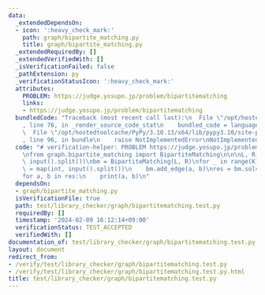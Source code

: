 ```yaml
---
data:
  _extendedDependsOn:
  - icon: ':heavy_check_mark:'
    path: graph/bipartite_matching.py
    title: graph/bipartite_matching.py
  _extendedRequiredBy: []
  _extendedVerifiedWith: []
  _isVerificationFailed: false
  _pathExtension: py
  _verificationStatusIcon: ':heavy_check_mark:'
  attributes:
    PROBLEM: https://judge.yosupo.jp/problem/bipartitematching
    links:
    - https://judge.yosupo.jp/problem/bipartitematching
  bundledCode: "Traceback (most recent call last):\n  File \"/opt/hostedtoolcache/PyPy/3.10.13/x64/lib/pypy3.10/site-packages/onlinejudge_verify/documentation/build.py\"\
    , line 76, in _render_source_code_stat\n    bundled_code = language.bundle(\n\
    \  File \"/opt/hostedtoolcache/PyPy/3.10.13/x64/lib/pypy3.10/site-packages/onlinejudge_verify/languages/python.py\"\
    , line 96, in bundle\n    raise NotImplementedError\nNotImplementedError\n"
  code: "# verification-helper: PROBLEM https://judge.yosupo.jp/problem/bipartitematching\n\
    \nfrom graph.bipartite_matching import BipartiteMatching\n\n\nL, R, K = map(int,\
    \ input().split())\nbm = BipartiteMatching(L, R)\nfor _ in range(K):\n    a, b\
    \ = map(int, input().split())\n    bm.add_edge(a, b)\nres = bm.solve()\nprint(len(res))\n\
    for a, b in res:\n    print(a, b)\n"
  dependsOn:
  - graph/bipartite_matching.py
  isVerificationFile: true
  path: test/library_checker/graph/bipartitematching.test.py
  requiredBy: []
  timestamp: '2024-02-09 16:12:14+09:00'
  verificationStatus: TEST_ACCEPTED
  verifiedWith: []
documentation_of: test/library_checker/graph/bipartitematching.test.py
layout: document
redirect_from:
- /verify/test/library_checker/graph/bipartitematching.test.py
- /verify/test/library_checker/graph/bipartitematching.test.py.html
title: test/library_checker/graph/bipartitematching.test.py
---
```

